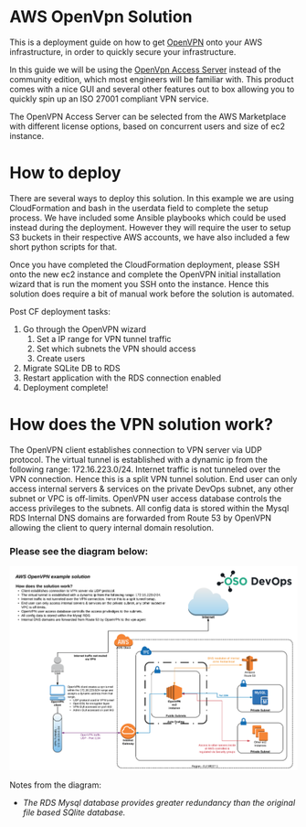 AWS OpenVpn Solution
====================
This is a deployment guide on how to get [OpenVPN](https://openvpn.net/) onto your AWS infrastructure, in order to quickly secure your infrastructure.

In this guide we will be using the [OpenVpn Access Server](https://openvpn.net/index.php/access-server/on-amazon-cloud.html) instead of the
community edition, which most engineers will be familiar with. This product comes with a nice GUI and several other features out to box allowing 
you to quickly spin up an ISO 27001 compliant VPN service.

The OpenVPN Access Server can be selected from the AWS Marketplace with different license options, based on concurrent users and size of ec2 instance.

How to deploy
=============

There are several ways to deploy this solution. In this example we are using CloudFormation and bash in the userdata field 
to complete the setup process. We have included some Ansible playbooks which could be used instead during the deployment.
However they will require the user to setup S3 buckets in their respective AWS accounts, we have also included a few short
python scripts for that. 

Once you have completed the CloudFormation deployment, please SSH onto the new ec2 instance and complete the 
OpenVPN initial installation wizard that is run the moment you SSH onto the instance. 
Hence this solution does require a bit of manual work before the solution is automated.

Post CF deployment tasks:

1. Go through the OpenVPN wizard
    1. Set a IP range for VPN tunnel traffic
    2. Set which subnets the VPN should access
    3. Create users
2. Migrate SQLite DB to RDS
3. Restart application with the RDS connection enabled
4. Deployment complete! 

How does the VPN solution work?
===============================

The OpenVPN client establishes connection to VPN server via UDP protocol.
The virtual tunnel is established with a dynamic ip from the following range: 172.16.223.0/24.
Internet traffic is not tunneled over the VPN connection. Hence this is a split VPN tunnel solution. 
End user can only access internal servers & services on the private DevOps subnet, any other subnet or VPC is off-limits.
OpenVPN user access database controls the access privileges to the subnets.
All config data is stored within the Mysql RDS
Internal DNS domains are forwarded from Route 53 by OpenVPN allowing the client to query internal domain resolution.

### Please see the diagram below:
![Architecture](aws-openvpn-example-solution-architecture.png)

Notes from the diagram:
* *The RDS Mysql database provides greater redundancy than the original file based SQlite database.*




